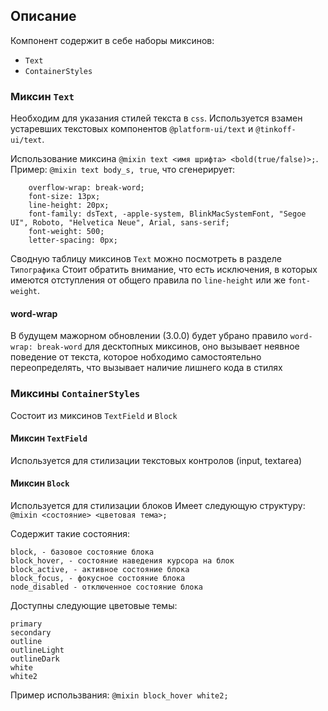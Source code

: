 ## Описание
Компонент содержит в себе наборы миксинов:
  * `Text`
  * `ContainerStyles`

### Миксин `Text`
Необходим для указания стилей текста в `css`.
Используется взамен устаревших текстовых компонентов `@platform-ui/text` и `@tinkoff-ui/text`.

Использование миксина `@mixin text <имя шрифта> <bold(true/false)>;`.
Пример: `@mixin text body_s, true`, что сгенерирует:

        overflow-wrap: break-word;
        font-size: 13px;
        line-height: 20px;
        font-family: dsText, -apple-system, BlinkMacSystemFont, "Segoe UI", Roboto, "Helvetica Neue", Arial, sans-serif;
        font-weight: 500;
        letter-spacing: 0px;

Сводную таблицу миксинов `Text` можно посмотреть в разделе `Типографика`
Стоит обратить внимание, что есть исключения, в которых имеются отступления от общего правила по `line-height` или же `font-weight`.

#### word-wrap
В будущем мажорном обновлении (3.0.0) будет убрано правило `word-wrap: break-word` для десктопных миксинов, оно вызывает неявное поведение от текста, которое нобходимо самостоятельно переопределять, что вызывает наличие лишнего кода в стилях

### Миксины `ContainerStyles`
Состоит из миксинов `TextField` и `Block`

#### Миксин `TextField`
Используется для стилизации текстовых контролов (input, textarea)

#### Миксин `Block`
Используется для стилизации блоков
Имеет следующую структуру: `@mixin <состояние> <цветовая тема>;`

Содержит такие состояния:

    block, - базовое состояние блока
    block_hover, - состояние наведения курсора на блок
    block_active, - активное состояние блока
    block_focus, - фокусное состояние блока
    node_disabled - отключенное состояние блока

Доступны следующие цветовые темы:

    primary
    secondary
    outline
    outlineLight
    outlineDark
    white
    white2

Пример использвания: `@mixin block_hover white2;`
